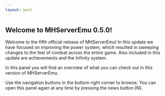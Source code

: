 ```yaml
---
layout: post
---
```


## Welcome to MHServerEmu 0.5.0!

Welcome to the fifth official release of MHServerEmu! In this update we have focused on improving the power system, which resulted in sweeping changes to the feel of combat across the entire game. Also included in this update are achievements and the Infinity system.

In this panel you will find an overview of what you can check out in this version of MHServerEmu.

Use the navigation buttons in the bottom right corner to browse. You can open this panel again at any time by pressing the news button [N].
